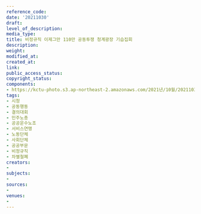 ```yaml
---
reference_code: 
date: '20211030'
draft: 
level_of_description: 
media_type: 
title: 비정규직 이제그만 110만 공동투쟁 청계광장 기습집회
description: 
weight: 
modified_at: 
created_at: 
link: 
public_access_status: 
copyright_status: 
components:
- https://kctu-photo.s3.ap-northeast-2.amazonaws.com/2021년/10월/20211030-비정규직+이제그만+110만+공동투쟁+청계광장+기습집회_시청_공동행동_결의대회_민주노총_공공운수노조_서비스연맹_노동단체_사회단체_공공부문_비정규직_차별철폐/404395_63470_5148.jpg
tags:
- 시청
- 공동행동
- 결의대회
- 민주노총
- 공공운수노조
- 서비스연맹
- 노동단체
- 사회단체
- 공공부문
- 비정규직
- 차별철폐
creators:
- 
subjects:
- 
sources:
- 
venues:
- 
---
```

